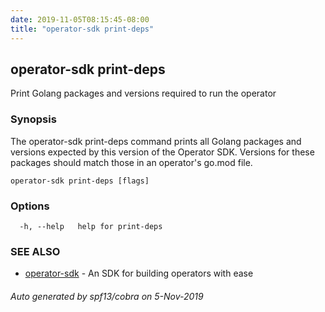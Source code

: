 ```yaml
---
date: 2019-11-05T08:15:45-08:00
title: "operator-sdk print-deps"
---
```

## operator-sdk print-deps

Print Golang packages and versions required to run the operator

### Synopsis

The operator-sdk print-deps command prints all Golang packages and versions expected
by this version of the Operator SDK. Versions for these packages should match
those in an operator's go.mod file.


```
operator-sdk print-deps [flags]
```

### Options

```
  -h, --help   help for print-deps
```

### SEE ALSO

* [operator-sdk](operator-sdk)	 - An SDK for building operators with ease

###### Auto generated by spf13/cobra on 5-Nov-2019

